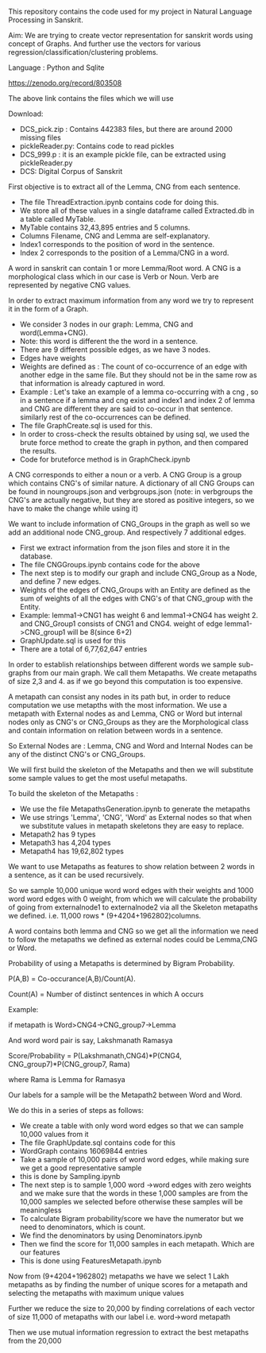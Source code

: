 

This repository contains the code used for my project in Natural Language Processing in Sanskrit.

Aim: We are trying to create vector representation for sanskrit words using concept of Graphs. And further use the vectors for various regression/classification/clustering problems.

Language : Python and Sqlite

https://zenodo.org/record/803508

The above link contains the files which we will use

Download:

- DCS\_pick.zip : Contains 442383 files, but there are around 2000         missing files
- pickleReader.py: Contains code to read pickles
- DCS\_999.p : it is an example pickle file, can be extracted using pickleReader.py
- DCS: Digital Corpus of Sanskrit

First objective is to extract all of the Lemma, CNG from each sentence.

- The file ThreadExtraction.ipynb contains code for doing this.
- We store all of these values in a single dataframe called         Extracted.db in a table called MyTable.
- MyTable contains 32,43,895 entries and 5 columns.
- Columns Filename, CNG and Lemma are self-explanatory.
- Index1 corresponds to the position of word in the sentence.
- Index 2 corresponds to the position of a Lemma/CNG in a word.

A word in sanskrit can contain 1 or more Lemma/Root word. A CNG is a morphological class which in our case is Verb or Noun. Verb are represented by negative CNG values.

In order to extract maximum information from any word we try to represent it in the form of a Graph.

- We consider 3 nodes in our graph: Lemma, CNG and word(Lemma+CNG).
- Note: this word is different the the word in a sentence.
- There are 9 different possible edges, as we have 3 nodes.
- Edges have weights
- Weights are defined as : The count of co-occurrence of an edge with another edge in the same file. But they should not be in the same row as that information is already captured in word.
- Example : Let&#39;s take an example of a lemma co-occurring with a cng , so in a sentence if a lemma and cng exist and index1 and index 2 of lemma and CNG are different they are said to co-occur in that sentence. similarly rest of the co-occurrences can be defined.
- The file GraphCreate.sql is used for this.
- In order to cross-check the results obtained by using sql, we used the brute force method to create the graph in python, and then compared the results.
- Code for bruteforce method is in GraphCheck.ipynb

A CNG corresponds to either a noun or a verb. A CNG Group is a group which contains CNG&#39;s of similar nature. A dictionary of all CNG Groups can be found in noungroups.json and verbgroups.json (note: in verbgroups the CNG&#39;s are actually negative, but they are stored as positive integers, so we have to make the change while using it)

We want to include information of CNG\_Groups in the graph as well so we add an additional node CNG\_group. And respectively 7 additional edges.

- First we extract information from the json files and store it in the database.
- The file CNGGroups.ipynb contains code for the above
- The next step is to modify our graph and include CNG\_Group as a Node, and define 7 new edges.
- Weights of the edges of CNG\_Groups with an Entity are defined as the sum of weights of all the edges with CNG&#39;s of that CNG\_group with the Entity.
- Example: lemma1-&gt;CNG1 has weight 6 and lemma1-&gt;CNG4 has weight 2. and CNG\_Group1 consists of CNG1 and CNG4. weight of edge         lemma1-&gt;CNG\_group1 will be 8(since 6+2)
- GraphUpdate.sql is used for this
- There are a total of 6,77,62,647 entries

In order to establish relationships between different words we sample sub-graphs from our main graph. We call them Metapaths. We create metapaths of size 2,3 and 4. as if we go beyond this computation is too expensive.

A metapath can consist any nodes in its path but, in order to reduce computation we use metapths with the most information. We use a metapath with External nodes as and Lemma, CNG or Word but internal nodes only as CNG&#39;s or CNG\_Groups as they are the Morphological class and contain information on relation between words in a sentence.

So External Nodes are : Lemma, CNG and Word and Internal Nodes can be any of the distinct CNG&#39;s or CNG\_Groups.

We will first build the skeleton of the Metapaths and then we will substitute some sample values to get the most useful metapaths.

To build the skeleton of the Metapaths :

- We use the file MetapathsGeneration.ipynb to generate the metapaths
- We use strings &#39;Lemma&#39;, &#39;CNG&#39;, &#39;Word&#39; as External nodes         so that when we substitute values in metapath skeletons they are easy         to replace.
- Metapath2 has 9 types
- Metapath3 has 4,204 types
- Metapath4 has 19,62,802 types

We want to use Metapaths as features to show relation between 2 words in a sentence, as it can be used recursively.

So we sample 10,000 unique word word edges with their weights and 1000 word word edges with 0 weight, from which we will calculate the probability of going from externalnode1 to externalnode2 via all the Skeleton metapaths we defined. i.e. 11,000 rows \* (9+4204+1962802)columns.

A word contains both lemma and CNG so we get all the information we need to follow the metapaths we defined as external nodes could be Lemma,CNG or Word.

Probability of using a Metapaths is determined by Bigram Probability.

P(A,B) = Co-occurance(A,B)/Count(A).

Count(A) = Number of distinct sentences in which A occurs

Example:

if metapath is Word&gt;CNG4-&gt;CNG\_group7-&gt;Lemma

And word word pair is say, Lakshmanath Ramasya

Score/Probability = P(Lakshmanath,CNG4)\*P(CNG4, CNG\_group7)\*P(CNG\_group7, Rama)

where Rama is Lemma for Ramasya

Our labels for a sample will be the Metapath2 between Word and Word.

We do this in a series of steps as follows:

- We create a table with only word word edges so that we can sample 10,000 values from it
- The file GraphUpdate.sql contains code for this
- WordGraph contains 16069844 entries
- Take a sample of 10,000 pairs of word word edges, while making sure we get a good representative sample
- this is done by Sampling.ipynb
- The next step is to sample 1,000 word -&gt;word edges with zero weights and we make sure that the words in these 1,000 samples are from the 10,000 samples we selected before otherwise these samples will be meaningless
- To calculate Bigram probability/score we have the numerator but we need to denominators, which is count.
- We find the denominators by using Denominators.ipynb
- Then we find the score for 11,000 samples in each metapath. Which are our features
- This is done using FeaturesMetapath.ipynb

Now from (9+4204+1962802) metapaths we have we select 1 Lakh metapaths as by finding the number of unique scores for a metapath and selecting the metapaths with maximum unique values

Further we reduce the size to 20,000 by finding correlations of each vector of size 11,000 of metapaths with our label i.e. word-&gt;word metapath

Then we use mutual information regression to extract the best metapaths from the 20,000

